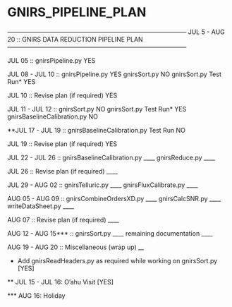 # GNIRS_PIPELINE_PLAN


————————————————————————————— 
JUL 5 - AUG 20  ::  GNIRS DATA REDUCTION PIPELINE PLAN
—————————————————————————————

JUL 05    ::    gnirsPipeline.py    YES

JUL 08 - JUL 10    ::    gnirsPipeline.py    YES
                                    gnirsSort.py    NO
                                    gnirsSort.py Test Run*    YES

JUL 10    ::    Revise plan (if required)    YES

JUL 11 - JUL 12    ::    gnirsSort.py    NO
                                    gnirsSort.py Test Run*    YES
                                    gnirsBaselineCalibration.py    NO

**JUL 17 - JUL 19    ::    gnirsBaselineCalibration.py Test Run    NO

JUL 19    ::    Revise plan (if required)    YES

JUL 22 - JUL 26    ::    gnirsBaselineCalibration.py    ____
                                    gnirsReduce.py    ____

JUL 26    ::    Revise plan (if required)    ____

JUL 29  - AUG 02    ::    gnirsTelluric.py    ____
                                       gnirsFluxCalibrate.py    ____

AUG 05 - AUG 09    ::    gnirsCombineOrdersXD.py    ____
                                       gnirsCalcSNR.py    ____
                                       writeDataSheet.py    ____

AUG 07    ::    Revise plan (if required)    ____

AUG 12 - AUG 15***    ::    gnirsSort.py    ____
                                           remaining documentation    ____

AUG 19 - AUG 20    ::    Miscellaneous (wrap up) __


*  Add gnirsReadHeaders.py as required while working on gnirsSort.py    [YES]

**  JUL 15 - JUL 16:  O’ahu Visit    [YES]

***  AUG 16:  Holiday
